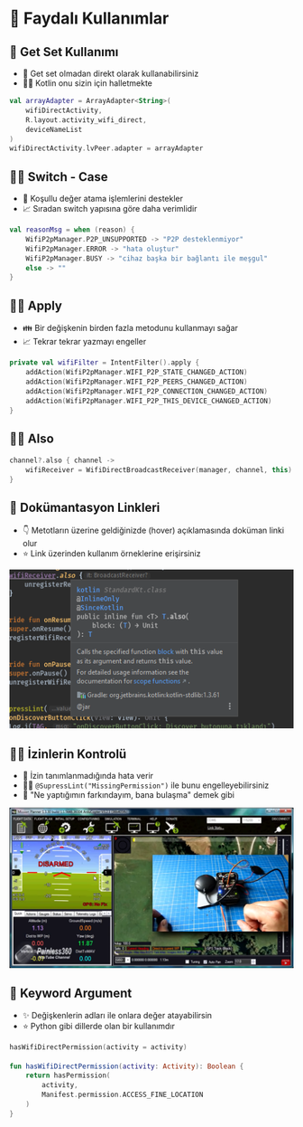 # 🌟 Faydalı Kullanımlar

## 🐥 Get Set Kullanımı

* 🌌 Get set olmadan direkt olarak kullanabilirsiniz
* ‍🧙‍♂ Kotlin onu sizin için halletmekte

```kotlin
val arrayAdapter = ArrayAdapter<String>(
    wifiDirectActivity,
    R.layout.activity_wifi_direct,
    deviceNameList
)
wifiDirectActivity.lvPeer.adapter = arrayAdapter
```

## 👮‍♂️ Switch - Case

* 🤝 Koşullu değer atama işlemlerini destekler
* 📈 Sıradan switch yapısına göre daha verimlidir

```kotlin
val reasonMsg = when (reason) {
    WifiP2pManager.P2P_UNSUPPORTED -> "P2P desteklenmiyor"
    WifiP2pManager.ERROR -> "hata oluştur"
    WifiP2pManager.BUSY -> "cihaz başka bir bağlantı ile meşgul"
    else -> ""
}
```

## 👨‍💼 Apply

* 👪 Bir değişkenin birden fazla metodunu kullanmayı sağar
* 📈 Tekrar tekrar yazmayı engeller

```kotlin
private val wifiFilter = IntentFilter().apply {
    addAction(WifiP2pManager.WIFI_P2P_STATE_CHANGED_ACTION)
    addAction(WifiP2pManager.WIFI_P2P_PEERS_CHANGED_ACTION)
    addAction(WifiP2pManager.WIFI_P2P_CONNECTION_CHANGED_ACTION)
    addAction(WifiP2pManager.WIFI_P2P_THIS_DEVICE_CHANGED_ACTION)
}
```

## 💁‍♂️ Also

```kotlin
channel?.also { channel ->
    wifiReceiver = WifiDirectBroadcastReceiver(manager, channel, this)
}
```

## 👀 Dokümantasyon Linkleri

* 👇 Metotların üzerine geldiğinizde \(hover\) açıklamasında doküman linki olur
* ⭐ Link üzerinden kullanım örneklerine erişirsiniz

![](../../.gitbook/assets/image%20%28127%29.png)

## 👮‍♂️ İzinlerin Kontrolü

* 📢 İzin tanımlanmadığında hata verir
* 💁‍♂️ `@SupressLint("MissingPermission")` ile bunu engelleyebilirsiniz
* 🤭 "Ne yaptığımın farkındayım, bana bulaşma" demek gibi

![](../../.gitbook/assets/image%20%2825%29.png)

## 🐣 Keyword Argument

* ✨ Değişkenlerin adları ile onlara değer atayabilirsin
* ⭐ Python gibi dillerde olan bir kullanımdır

```kotlin
hasWifiDirectPermission(activity = activity)

fun hasWifiDirectPermission(activity: Activity): Boolean {
    return hasPermission(
        activity,
        Manifest.permission.ACCESS_FINE_LOCATION
    )
}
```

